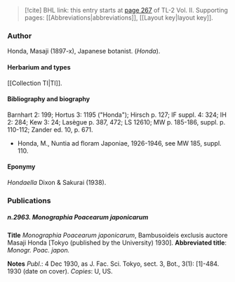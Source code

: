 > [!cite] BHL link: this entry starts at [page 267](https://www.biodiversitylibrary.org/item/103253#page/293/mode/1up) of TL-2 Vol. II.
> Supporting pages: [[Abbreviations|abbreviations]], [[Layout key|layout key]].

### Author

Honda, Masaji (1897-x), Japanese botanist. (*Honda*).

#### Herbarium and types

[[Collection TI|TI]].

#### Bibliography and biography

Barnhart 2: 199; Hortus 3: 1195 ("Honda"); Hirsch p. 127; IF suppl. 4: 324; IH 2: 284; Kew 3: 24; Lasègue p. 387, 472; LS 12610; MW p. 185-186, suppl. p. 110-112; Zander ed. 10, p. 671.
- Honda, M., Nuntia ad floram Japoniae, 1926-1946, see MW 185, suppl. 110.

#### Eponymy

*Hondaella* Dixon & Sakurai (1938).

### Publications

##### n.2963. Monographia Poacearum japonicarum

**Title**
*Monographia Poacearum japonicarum*, Bambusoideis exclusis auctore Masaji Honda \[Tokyo (published by the University) 1930\].
**Abbreviated title**: *Monogr. Poac. japon.*

**Notes**
*Publ*.: 4 Dec 1930, as J. Fac. Sci. Tokyo, sect. 3, Bot., 3(1): \[1\]-484. 1930 (date on cover).
*Copies*: U, US.

